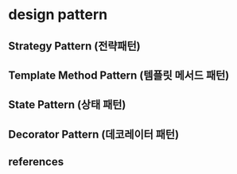 # design pattern

## Strategy Pattern (전략패턴)

## Template Method Pattern (템플릿 메서드 패턴)

## State Pattern (상태 패턴)

## Decorator Pattern (데코레이터 패턴)



## references

